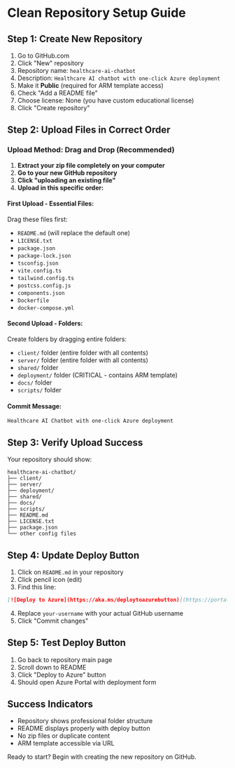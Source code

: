 # Clean Repository Setup Guide

## Step 1: Create New Repository

1. Go to GitHub.com
2. Click "New" repository
3. Repository name: `healthcare-ai-chatbot`
4. Description: `Healthcare AI chatbot with one-click Azure deployment`
5. Make it **Public** (required for ARM template access)
6. Check "Add a README file"
7. Choose license: None (you have custom educational license)
8. Click "Create repository"

## Step 2: Upload Files in Correct Order

### Upload Method: Drag and Drop (Recommended)

1. **Extract your zip file completely on your computer**
2. **Go to your new GitHub repository**
3. **Click "uploading an existing file"**
4. **Upload in this specific order:**

#### First Upload - Essential Files:
Drag these files first:
- `README.md` (will replace the default one)
- `LICENSE.txt`
- `package.json`
- `package-lock.json`
- `tsconfig.json`
- `vite.config.ts`
- `tailwind.config.ts`
- `postcss.config.js`
- `components.json`
- `Dockerfile`
- `docker-compose.yml`

#### Second Upload - Folders:
Create folders by dragging entire folders:
- `client/` folder (entire folder with all contents)
- `server/` folder (entire folder with all contents)
- `shared/` folder
- `deployment/` folder (CRITICAL - contains ARM template)
- `docs/` folder
- `scripts/` folder

#### Commit Message:
`Healthcare AI Chatbot with one-click Azure deployment`

## Step 3: Verify Upload Success

Your repository should show:
```
healthcare-ai-chatbot/
├── client/
├── server/
├── deployment/
├── shared/
├── docs/
├── scripts/
├── README.md
├── LICENSE.txt
├── package.json
└── other config files
```

## Step 4: Update Deploy Button

1. Click on `README.md` in your repository
2. Click pencil icon (edit)
3. Find this line:
```markdown
[![Deploy to Azure](https://aka.ms/deploytoazurebutton)](https://portal.azure.com/#create/Microsoft.Template/uri/https%3A%2F%2Fraw.githubusercontent.com%2Fyour-username%2Fhealthcare-ai-chatbot%2Fmain%2Fdeployment%2Fazuredeploy.json)
```
4. Replace `your-username` with your actual GitHub username
5. Click "Commit changes"

## Step 5: Test Deploy Button

1. Go back to repository main page
2. Scroll down to README
3. Click "Deploy to Azure" button
4. Should open Azure Portal with deployment form

## Success Indicators

- Repository shows professional folder structure
- README displays properly with deploy button
- No zip files or duplicate content
- ARM template accessible via URL

Ready to start? Begin with creating the new repository on GitHub.